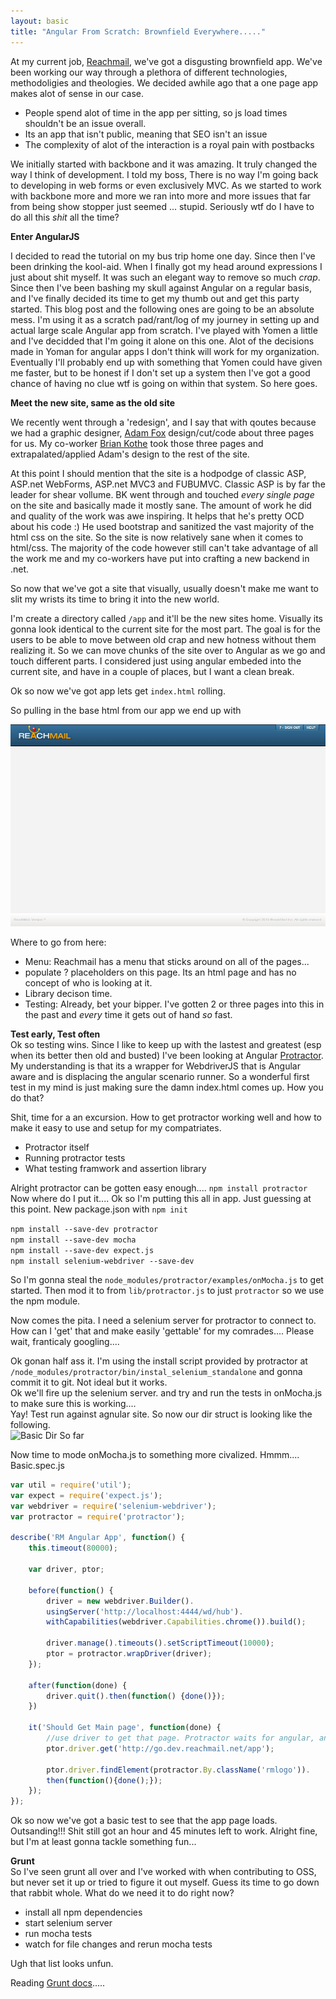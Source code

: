 ```yaml
---
layout: basic
title: "Angular From Scratch: Brownfield Everywhere....."
---
```



At my current job, [Reachmail](http://www.reachmail.com), we've got a disgusting brownfield app. We've been working our way through a plethora of 
different technologies, methodoligies and theologies. We decided awhile ago that a one page app makes alot of sense in our case. 

<!--more-->

-   People spend alot of time in the app per sitting, so js load times shouldn't be an issue overall.
-   Its an app that isn't public, meaning that SEO isn't an issue
-   The complexity of alot of the interaction is a royal pain with postbacks  

We initially started with backbone and it was amazing. It truly changed the way I think of development. I told my boss, There is no way 
I'm going back to developing in web forms or even exclusively MVC. As we started to work with backbone more and more we ran into more and 
more issues that far from being show stopper just seemed ... stupid. Seriously wtf do I have to do all this _shit_ all the time?

**Enter AngularJS**  

I decided to read the tutorial on my bus trip home one day. Since then I've been drinking the kool-aid. When I finally got my head around 
expressions I just about shit myself. It was such an elegant way to remove so much _crap_. Since then I've been bashing my skull against 
Angular on a regular basis, and I've finally decided its time to get my thumb out and get this party started. This blog post and the following 
ones are going to be an absolute mess. I'm using it as a scratch pad/rant/log of my journey in setting up and actual large scale Angular app from 
scratch. I've played with Yomen a little and I've decidded that I'm going it alone on this one. Alot of the decisions made in Yoman for angular apps 
I don't think will work for my organization. Eventually I'll probably end up with something that Yomen could have given me faster, but to be honest if 
I don't set up a system then I've got a good chance of having no clue wtf is going on within that system. So here goes.

**Meet the new site, same as the old site**  

We recently went through a 'redesign', and I say that with qoutes because we had a graphic designer, [Adam Fox](http://adamfox.com/) design/cut/code about three pages for us. 
My co-worker [Brian Kothe](http://www.linkedin.com/in/briankothe) took those three pages and extrapalated/applied Adam's design to the rest of the site. 

At this point I should mention that the site is a hodpodge of classic ASP, ASP.net WebForms, ASP.net MVC3 and FUBUMVC. Classic ASP is by far the leader for shear vollume. 
BK went through and touched _every single page_ on the site and basically made it mostly sane. The amount of work he did and quality of the work was awe inspiring. It helps that 
he's pretty OCD about his code :) He used bootstrap and sanitized the vast majority of the html css on the site. So the site is now relatively sane when it comes to html/css. 
The majority of the code however still can't take advantage of all the work me and my co-workers have put into crafting a new backend in .net.

So now that we've got a site that visually, usually doesn't make me want to slit my wrists its time to bring it into the new world.   

I'm create a directory called ```/app``` and it'll be the new sites home. Visually its gonna look identical to the current site for the most part. The goal is for 
the users to be able to move between old crap and new hotness without them realizing it. So we can move chunks of the site over to Angular as we go and touch different parts. 
I considered just using angular embeded into the current site, and have in a couple of places, but I want a clean break.   
  
Ok so now we've got app lets get ```index.html``` rolling.  

So pulling in the base html from our app we end up with  
  
![Reachmail Base](/images/reachmail1.png)

Where to go from here:  
-   Menu: Reachmail has a menu that sticks around on all of the pages...
-   populate ? placeholders on this page. Its an html page and has no concept of who is looking at it.
-   Library decison time.
-   Testing: Already, bet your bipper. I've gotten 2 or three pages into this in the past and _every_ time it gets out of hand _so_ fast.

**Test early, Test often**  
Ok so testing wins. Since I like to keep up with the lastest and greatest (esp when its better then old and busted) I've been looking at Angular [Protractor](https://github.com/angular/protractor). My understanding is that its 
a wrapper for WebdriverJS that is Angular aware and is displacing the angular scenario runner. So a wonderful first test in my mind is just making sure the damn index.html comes up. How you do that?  

Shit, time for a an excursion. How to get protractor working well and how to make it easy to use and setup for my compatriates.   

-   Protractor itself
-   Running protractor tests
-   What testing framwork and assertion library

Alright protractor can be gotten easy enough.... ```npm install protractor``` Now where do I put it....
Ok so I'm putting this all in app. Just guessing at this point. New package.json with ```npm init```

```npm install --save-dev protractor```  
```npm install --save-dev mocha```  
```npm install --save-dev expect.js```  
```npm install selenium-webdriver --save-dev```

So I'm gonna steal the ```node_modules/protractor/examples/onMocha.js``` to get started. Then mod it to from ```lib/protractor.js``` to just ```protractor``` so we use the npm module.  

Now comes the pita. I need a selenium server for protractor to connect to. How can I 'get' that and make easily 'gettable' for my comrades.... Please wait, franticaly googling....  

Ok gonan half ass it. I'm using the install script provided by protractor at ```/node_modules/protractor/bin/instal_selenium_standalone``` and gonna commit it to git. Not ideal but it works.  
Ok we'll fire up the selenium server. and try and run the tests in onMocha.js to make sure this is working....  
Yay! Test run against agnular site. So now our dir struct is looking like the following.  
![Basic Dir So far](/images/dir1.PNG)  

Now time to mode onMocha.js to something more civalized. Hmmm.... Basic.spec.js

```javascript
var util = require('util');
var expect = require('expect.js');
var webdriver = require('selenium-webdriver');
var protractor = require('protractor');

describe('RM Angular App', function() {
    this.timeout(80000);

    var driver, ptor;

    before(function() {
        driver = new webdriver.Builder().
        usingServer('http://localhost:4444/wd/hub').
        withCapabilities(webdriver.Capabilities.chrome()).build();

        driver.manage().timeouts().setScriptTimeout(10000);
        ptor = protractor.wrapDriver(driver);
    });

    after(function(done) {
        driver.quit().then(function() {done()});
    })

    it('Should Get Main page', function(done) {
        //use driver to get that page. Protractor waits for angular, and we ain't got it yet.
        ptor.driver.get('http://go.dev.reachmail.net/app');

        ptor.driver.findElement(protractor.By.className('rmlogo')).
        then(function(){done();});
    });
});
```

Ok so now we've got a basic test to see that the app page loads. Outsanding!!! Shit still got an hour and 45 minutes left to work. Alright fine, but I'm at least 
gonna tackle something fun...

**Grunt**  
So I've seen grunt all over and I've worked with when contributing to OSS, but never set it up or tried to figure it out myself. 
Guess its time to go down that rabbit whole. What do we need it to do right now?  

-   install all npm dependencies
-   start selenium server
-   run mocha tests
-   watch for file changes and rerun mocha tests

Ugh that list looks unfun.

Reading [Grunt docs](http://gruntjs.com/getting-started).....


